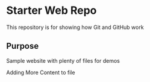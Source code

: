 # Starter Web Repo

This repository is for showing how Git and GitHub work

## Purpose

Sample website with plenty of files for demos

Adding More Content to file
